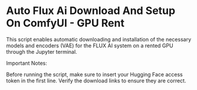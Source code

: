# Auto Flux Ai Download And Setup On ComfyUI - GPU Rent 
This script enables automatic downloading and installation of the necessary models and encoders (VAE) for the FLUX AI system on a rented GPU through the Jupyter terminal.

Important Notes:

Before running the script, make sure to insert your Hugging Face access token in the first line.
Verify the download links to ensure they are correct.
